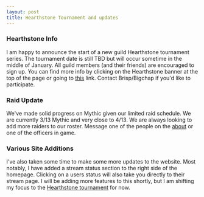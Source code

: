 ```yaml
---
layout: post
title: Hearthstone Tournament and updates
---
```

<h3>Hearthstone Info</h3>
I am happy to announce the start of a new guild Hearthstone tournament series. The tournament date is still TBD but will occur sometime in the middle of January. All guild members (and their friends) are encouraged to sign up. You can find more info by clicking on the Hearthstone banner at the top of the page or going to <a href="/hearthstone/">this</a> link. Contact Brisp/Bigchap if you'd like to participate.

<h3>Raid Update</h3>
We've made solid progress on Mythic given our limited raid schedule. We are currently 3/13 Mythic and very close to 4/13. We are always looking to add more raiders to our roster. Message one of the people on the  <a href="/about/">about</a> or one of the officers in game. 

<h3>Various Site Additions</h3>
I've also taken some time to make some more updates to the website. Most notably, I have added a stream status section to the right side of the homepage. Clicking on a users status will also take you directly to their stream page. I will be adding more features to this shortly, but I am shifting my focus to the <a href="/hearthstone/">Hearthstone tournament</a> for now.


